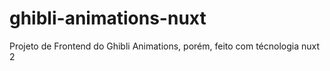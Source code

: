 # ghibli-animations-nuxt
Projeto de Frontend do Ghibli Animations, porém, feito com técnologia nuxt 2
